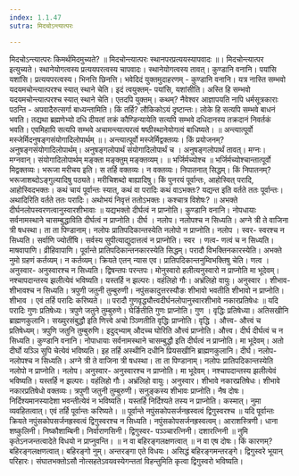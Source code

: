 ```yaml
---
index: 1.1.47
sutra: मिदचोऽन्त्यात्परः

---
```

 मिदचोऽन्त्यात्परः किमर्थमिदमुच्यते? ॥ मिदचोन्त्यात्परः स्थानपरप्रत्ययस्यापवादः ॥। मिदचोन्त्यात्पर इत्युच्यते। स्थानेयोगत्वस्य प्रत्ययपरत्वस्य चापवादः। स्थानेयोगत्वस्य तावत्। कुण्डानि वनानि। पयांसि यशांसि। प्रत्ययपरत्वस्य। भिनत्ति छिनत्ति। भवेदिदं युक्तमुदाहरणम् -  कुण्डानि वनानि। यत्र नास्ति सम्भवो यदयमचोन्त्यात्परश्च स्यात् स्थाने चेति। इदं त्वयुक्तम्- पयांसि, यशांसीति। अस्ति हि सम्भवो यदयमचोन्त्यात्परश्च स्यात् स्थाने चेति। एतदपि युक्तम्। कथम्? नैवेश्वर आज्ञापयति नापि धर्मसूत्रकाराः पठन्ति -  अपवादैरुत्सर्गा बाध्यन्तामिति। किं तर्हि? लौकिकोऽयं दृष्टान्तः। लोके हि सत्यपि सम्भवे बाधनं भवति। तद्यथा ब्रह्मणेभ्यो दधि दीयतां तक्रं कौण्डिन्यायेति सत्यपि सम्भवे दधिदानस्य तक्रदानं निवर्तकं भवति। एवमिहापि सत्यपि सम्भवे अचामन्त्यात्परत्वं षष्ठीस्थानेयोगत्वं बाधिष्यते। ॥ अन्त्यात्पूर्वो मस्जेर्मिदनुषङ्गसंयोगादिलोपार्थम् ॥। अन्त्यात्पूर्वो मस्जेर्मिद्वक्तव्यः। किं प्रयोजनम्? अनुषङ्गसंयोगादिलोपार्थम्। अनुषङ्गलोपार्थं संयोगादिलोपार्थं च । अनुषङ्गलोपार्थं तावत्। मग्नः। मग्नवान्। संयोगादिलोपार्थम् मङ्क्ता मङ्क्तुम् मङ्क्तव्यम्। ॥ भर्जिर्मच्योश्च ॥ भर्जिर्मच्योश्चान्तात्पूर्वो मिद्वक्तव्यः। भरूजा मरीचय इति। स तर्हि वक्तव्यः। न वक्तव्यः। निपातनात् सिद्धम्। किं निपातनम्? भरूजाशब्दोऽङ्गुल्यादिषु पठ्यते। मरीचिशब्दो बाह्यादिषु। किं पुनरयं पूर्वान्तः, आहोस्वित् परादि, आहोस्विदभक्तः। कथं चायं पूर्वान्तः स्यात्, कथं वा परादिः कथं वाऽभक्तः? यद्यन्त इति वर्तते ततः पूर्वान्तः। अथादिरिति वर्तते ततः परादिः। अथोभयं निवृत्तं ततोऽभक्तः। कश्चात्र विशेषः? ॥ अभक्ते दीर्घनलोपस्वरणत्वानुस्वारशीभावाः ॥ यद्यभक्तो दीर्घत्वं न प्राप्नोति। कुण्डानि वनानि। नोपधायाः सर्वनामस्थाने चासम्बुद्धाविति दीर्घत्वं न प्राप्नोति। दीर्घ । नलोप। नलोपश्च न सिध्यति। अग्ने त्री ते वाजिना त्री षधस्था। ता ता पिण्डानाम्। नलोपः प्रातिपदिकान्तस्येति नलोपो न प्राप्नोति। नलोप । स्वर- स्वरश्च न सिध्यति। सर्वाणि ज्योतींषि। सर्वस्य सुपीत्याद्युदात्तत्वं न प्राप्नोति। स्वर । णत्व- णत्वं च न सिध्यति। माषवापाणि। व्रीहिवापाणि। पूर्वान्ते प्रातिपदिकान्तनकारस्येति सिद्धम्। परादौ विभक्तिनकारस्येति। अभक्ते नुमो ग्रहणं कर्तव्यम्। न कर्तव्यम्। क्रियते एतन् न्यास एव। प्रातिपदिकान्तनुम्विभक्तिषु चेति। णत्व । अनुस्वार- अनुस्वारश्च न सिध्यति। द्विषन्तपः परन्तपः। मोनुस्वारो हलीत्यनुस्वारो न प्राप्नोति मा भूदेवम्। नश्चापदान्तस्य झलीत्येवं भविष्यति। यस्तर्हि न झल्परः। वहंलिहो गौः। अभ्रंलिहो वायुः। अनुस्वार । शीभाव- शीभावश्च न सिध्यति। त्रपुणी जतुनी तुम्बुरुणी। नपुंसकादुत्तरस्यौङः शीभावो भवतीति शीभावो न प्राप्नोति। शीभाव । एवं तर्हि परादिः करिष्यते। ॥ परादौ गुणवृद्ध्यौत्त्वदीर्घनलोपानुस्वारशीभावे नकारप्रतिषेधः ॥ यदि परादिः गुणः प्रतिषेध्यः। त्रपुणे जतुने तुम्बुरुणे। घेर्ङितीति गुणः प्राप्नोति। गुण । वृद्धिः प्रतिषेध्या। अतिसखीनि ब्राह्मणकुलानि। सख्युरसंबुद्धौ इति णित्त्वे अचो ञ्ञ्णितीति वृद्धिः प्राप्नोति। वृद्धि । औत्त्व- औत्त्वं च प्रतिषेध्यम्। त्रपुणि जतुनि तुम्बुरुणि। इदुद्भ्याम् औदच्च घोरिति औत्त्वं प्राप्नोति। औत्त्व। दीर्घ दीर्घत्वं च न सिध्यति। कुण्डानि वनानि। नोपाधायाः सर्वनामस्थाने चासम्बुद्धौ इति दीर्घत्वं न प्राप्नोति। मा भूदेवम्। अतो दीर्घो यञ्ञि सुपि चेत्येवं भविष्यति। इह तर्हि अस्थीनि दधीनि प्रियसखीनि ब्राह्मणकुलानि। दीर्घ। नलोप- नलोपश्च न सिध्यति। अग्ने त्री ते वाजिना त्री षधस्था। ता ता पिण्डानाम्। नलोपः प्रातिपदिकान्तस्येति नलोपो न प्राप्नोति। नलोप। अनुस्वार- अनुस्वारश्च न प्राप्नोति। मा भूदेवम्। नश्चापदान्तस्य झलीत्येवं भविष्यति। यस्तर्हि न झल्परः। वहंलिहो गौः। अभ्रंलिहो वायुः। अनुस्वार। शीभावे नकारप्रतिषेधः। शीभावे नकारप्रतिषेधो वक्तव्यः। त्रपुणी जतुनी तुम्बुरुणी। सनुङ्कस्य शीभावः प्राप्नोति। नैष दोषः। निर्दिश्यमानस्यादेशा भवन्तीत्येवं न भविष्यति। यस्तर्हि निर्दिश्यते तस्य न प्राप्नोति। कस्मात्। नुमा व्यवहितत्वात्। एवं तर्हि पूर्वान्तः करिष्यते। ॥ पूर्वान्ते नपुंसकोपसर्जनह्रस्वत्वं द्विगुस्वरश्च ॥ यदि पूर्वान्तः क्रियते नपुंसकोपसर्जनह्रस्वत्वं द्विगुस्वरश्च न सिध्यति। नपुंसकोपसर्जनह्रस्वत्वम्। आराशस्त्रिणी। धाना शष्कुलिनी। निष्कौशाम्बिनी। निर्वाराणसिनी। द्विगुस्वर- पञ्ञ्चारत्निनी। दशारत्निनी ॥ नुमि कृतेऽनजन्तत्वादेते विधयो न प्राप्नुवन्ति। ॥ न वा बहिरङ्गलक्षणत्वात् ॥ न वा एष दोषः। किं कारणम्? बहिरङ्गलक्षणत्वात्। बहिरङ्गो नुम्। अन्तरङ्गा एते विधयः। असिद्धं बहिरङ्गमन्तरङ्गे। द्विगुस्वरे भूयान् परिहारः। संघातभक्तोऽसौ नोत्सहतेऽवयवस्येगन्ततां विहन्तुमिति कृत्वा द्विगुस्वरो भविष्यति। 